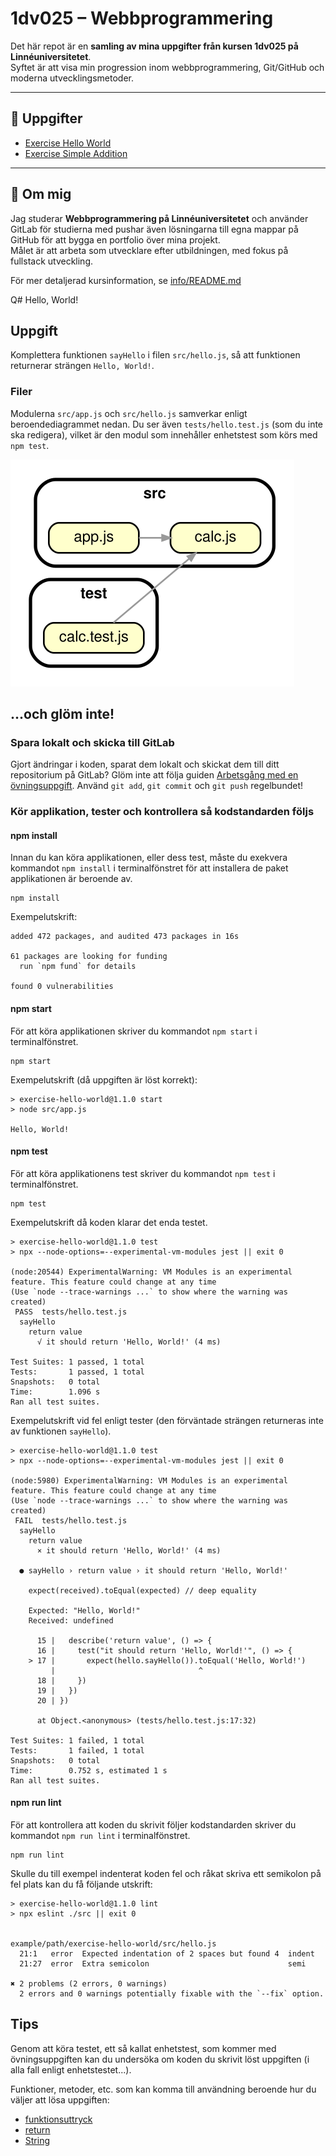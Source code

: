 
# 1dv025 – Webbprogrammering

Det här repot är en **samling av mina uppgifter från kursen 1dv025 på Linnéuniversitetet**.  
Syftet är att visa min progression inom webbprogrammering, Git/GitHub och moderna utvecklingsmetoder.

---

## 📝 Uppgifter
- [Exercise Hello World](https://github.com/FelixJrB/1dv025/tree/exercise-hello-world/exercise-hello-world)
- [Exercise Simple Addition](https://github.com/FelixJrB/1dv025/tree/exercise-simple-addition/exercise-simple-addition)


---

## 🚀 Om mig
Jag studerar **Webbprogrammering på Linnéuniversitetet** och använder GitLab för studierna med pushar även lösningarna till egna mappar på GitHub för att bygga en portfolio över mina projekt.  
Målet är att arbeta som utvecklare efter utbildningen, med fokus på fullstack utveckling.

För mer detaljerad kursinformation, se [info/README.md](./info/README.md)

Q# Hello, World!

## Uppgift

Komplettera funktionen `sayHello` i filen `src/hello.js`, så att funktionen returnerar strängen `Hello, World!`.

### Filer

Modulerna `src/app.js` och `src/hello.js` samverkar enligt beroendediagrammet nedan. Du ser även `tests/hello.test.js` (som du inte ska redigera), vilket är den modul som innehåller enhetstest som körs med `npm test`.

![Beroendediagram](/.readme/dependency-graph.svg)

## ...och glöm inte!

### Spara lokalt och skicka till GitLab

Gjort ändringar i koden, sparat dem lokalt och skickat dem till ditt repositorium på GitLab? Glöm inte att följa guiden [Arbetsgång med en övningsuppgift](#/). Använd `git add`, `git commit` och `git push` regelbundet!

### Kör applikation, tester och kontrollera så kodstandarden följs

#### npm install

Innan du kan köra applikationen, eller dess test, måste du exekvera kommandot `npm install` i terminalfönstret för att installera de paket applikationen är beroende av.

```shell
npm install
```

Exempelutskrift:

```shell
added 472 packages, and audited 473 packages in 16s

61 packages are looking for funding
  run `npm fund` for details

found 0 vulnerabilities
```

#### npm start

För att köra applikationen skriver du kommandot `npm start` i terminalfönstret.

```shell
npm start
```

Exempelutskrift (då uppgiften är löst korrekt):

```shell
> exercise-hello-world@1.1.0 start
> node src/app.js

Hello, World!
```

#### npm test

För att köra applikationens test skriver du kommandot `npm test` i terminalfönstret.

```shell
npm test
```

Exempelutskrift då koden klarar det enda testet.

```node
> exercise-hello-world@1.1.0 test
> npx --node-options=--experimental-vm-modules jest || exit 0

(node:20544) ExperimentalWarning: VM Modules is an experimental feature. This feature could change at any time
(Use `node --trace-warnings ...` to show where the warning was created)
 PASS  tests/hello.test.js
  sayHello
    return value
      √ it should return 'Hello, World!' (4 ms)

Test Suites: 1 passed, 1 total
Tests:       1 passed, 1 total
Snapshots:   0 total
Time:        1.096 s
Ran all test suites.
```

Exempelutskrift vid fel enligt tester (den förväntade strängen returneras inte av funktionen `sayHello`).

```node
> exercise-hello-world@1.1.0 test
> npx --node-options=--experimental-vm-modules jest || exit 0

(node:5980) ExperimentalWarning: VM Modules is an experimental feature. This feature could change at any time
(Use `node --trace-warnings ...` to show where the warning was created)
 FAIL  tests/hello.test.js
  sayHello
    return value
      × it should return 'Hello, World!' (4 ms)

  ● sayHello › return value › it should return 'Hello, World!'

    expect(received).toEqual(expected) // deep equality

    Expected: "Hello, World!"
    Received: undefined

      15 |   describe('return value', () => {
      16 |     test("it should return 'Hello, World!'", () => {
    > 17 |       expect(hello.sayHello()).toEqual('Hello, World!')
         |                                ^
      18 |     })
      19 |   })
      20 | })

      at Object.<anonymous> (tests/hello.test.js:17:32)

Test Suites: 1 failed, 1 total
Tests:       1 failed, 1 total
Snapshots:   0 total
Time:        0.752 s, estimated 1 s
Ran all test suites.
```

#### npm run lint

För att kontrollera att koden du skrivit följer kodstandarden skriver du kommandot `npm run lint` i terminalfönstret.

```shell
npm run lint
```

Skulle du till exempel indenterat koden fel och råkat skriva ett semikolon på fel plats kan du få följande utskrift:

```shell
> exercise-hello-world@1.1.0 lint
> npx eslint ./src || exit 0


example/path/exercise-hello-world/src/hello.js
  21:1   error  Expected indentation of 2 spaces but found 4  indent
  21:27  error  Extra semicolon                               semi

✖ 2 problems (2 errors, 0 warnings)
  2 errors and 0 warnings potentially fixable with the `--fix` option.
```

## Tips

Genom att köra testet, ett så kallat enhetstest, som kommer med övningsuppgiften kan du undersöka om koden du skrivit löst uppgiften (i alla fall enligt enhetstestet...).

Funktioner, metoder, etc. som kan komma till användning beroende hur du väljer att lösa uppgiften:

- [funktionsuttryck](https://developer.mozilla.org/en-US/docs/Web/JavaScript/Reference/Operators/function)
- [return](https://developer.mozilla.org/en-US/docs/Web/JavaScript/Reference/Statements/return)
- [String](https://developer.mozilla.org/en-US/docs/Web/JavaScript/Reference/Global_Objects/String)
